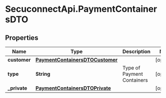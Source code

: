 # SecuconnectApi.PaymentContainersDTO

## Properties
Name | Type | Description | Notes
------------ | ------------- | ------------- | -------------
**customer** | [**PaymentContainersDTOCustomer**](PaymentContainersDTOCustomer.md) |  | [optional] 
**type** | **String** | Type of Payment Containers | [optional] 
**_private** | [**PaymentContainersDTOPrivate**](PaymentContainersDTOPrivate.md) |  | [optional] 


